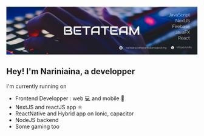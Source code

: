 ![Test Image 1](/couverture1.jpg)

## Hey! I'm Nariniaina, a developper

I'm currently running on

- Frontend Developper : web 💻 and mobile 📱
- NextJS and reactJS app ⚛️
- ReactNative and Hybrid app on Ionic, capacitor
- NodeJS backend
- Some gaming too
